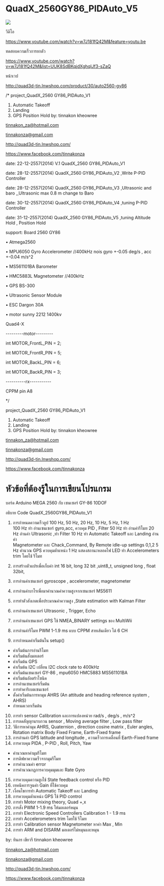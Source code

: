 QuadX_2560GY86_PIDAuto_V5
=========================
![](https://cloud.githubusercontent.com/assets/9403558/5604332/6aeba6fa-93e8-11e4-8781-c0c3cdf485d3.jpg)

วีดีโอ

https://www.youtube.com/watch?v=w7J181fQ42M&feature=youtu.be

ทดสอบความเร็วการยกตัว

https://www.youtube.com/watch?v=w7J181fQ42M&list=UUK8SdBKqjdXghqlJf3-sZaQ

หน้าเวป 

http://quad3d-tin.lnwshop.com/product/30/auto2560-gy86

/*
project_QuadX_2560 GY86_PIDAuto_V1 

1. Automatic  Takeoff 
2. Landing
3. GPS Position Hold
by: tinnakon kheowree  

tinnakon_za@hotmail.com

tinnakonza@gmail.com

http://quad3d-tin.lnwshop.com/

https://www.facebook.com/tinnakonza

date: 22-12-2557(2014)  V.1 QuadX_2560 GY86_PIDAuto_V1

date: 28-12-2557(2014)      QuadX_2560 GY86_PIDAuto_V2   ,Write P-PID Controller

date: 28-12-2557(2014)      QuadX_2560 GY86_PIDAuto_V3   ,Ultrasonic and baro ,,Ultrasonic max 0.8 m change to Baro

date: 30-12-2557(2014)      QuadX_2560 GY86_PIDAuto_V4   ,tuning P-PID Controller

date: 31-12-2557(2014)      QuadX_2560 GY86_PIDAuto_V5   ,tuning Altitude Hold , Position Hold

support:  Board 2560  GY86

• Atmega2560

• MPU6050 Gyro Accelerometer //400kHz nois gyro +-0.05 deg/s , acc +-0.04 m/s^2

• MS561101BA Barometer

• HMC5883L Magnetometer //400kHz

• GPS BS-300

• Ultrasonic Sensor Module

• ESC Dargon 30A

• motor sunny 2212 1400kv 

Quad4-X

---------motor---------

int MOTOR_FrontL_PIN = 2;

int MOTOR_FrontR_PIN = 5;

int MOTOR_BackL_PIN = 6;

int MOTOR_BackR_PIN = 3;

----------rx-----------        

CPPM pin A8

*/

project_QuadX_2560 GY86_PIDAuto_V1  

1. Automatic  Takeoff 
2. Landing
3. GPS Position Hold
by: tinnakon kheowree  

tinnakon_za@hotmail.com

tinnakonza@gmail.com

http://quad3d-tin.lnwshop.com/

https://www.facebook.com/tinnakonza

หัวข้อที่ต้องรู้ในการเขียนโปรแกรม
=========================

บอร์ด Arduino MEGA 2560 กับ เซนเซอร์ GY-86 10DOF

อธิบาย Code QuadX_2560GY86_PIDAuto_V1

1.	การกำหนดความเร็วลูป 100 Hz, 50 Hz, 20 Hz, 10 Hz, 5 Hz, 1 Hz  
100 Hz ทำ อ่านเซนเซอร์ gyro,acc, ควบคุม PID , Filter
50 Hz ทำ อ่านค่ารีโมท
20 Hz อ่านค่า Ultrasonic ,ทำ Filter
10 Hz ทำ Automatic  Takeoff  และ Landing อ่านค่า   
Magnetometer และ Chack_Command, By Remote  idle-up settings 0,1,2
5 Hz คำนวณ GPS ควบคุมต่ำแหน่ง 
1 Hz แสดงสถานะหลอดไฟ LED ทำ Accelerometers trim โดยใช้ รีโมท 

2.	การสร้างตัวแปรเพื่อเก็บค่า  int 16 bit, long 32 bit ,uint8_t, unsigned long , float 32bit,
3.	การอ่านค่าเซนเซอร์ gyroscope , accelerometer, magnetometer
4.	การอ่านค่าบาโรเพื่อมาคำนวณค่าความสูงจากเซนเซอร์ MS5611 
5.	การทำตัวสังเกตเพื่อประมาณค่าความสูง  ,State estimation with Kalman Filter
6.	การอ่านค่าเซนเซอร์ Ultrasonic , Trigger, Echo
7.	การอ่านค่าเซนเซอร์ GPS ใช้ NMEA_BINARY settings ของ MultiWii
8.	การอ่านค่ารีโมท PWM 1-1.9 ms  แบบ CPPM สายเส้นเดียว ได้ 6 CH
9.	การกำหนดค่าเริ่มต้นใน setup()
-	ค่าเริ่มต้นการอ่านรีโมท
-	ค่าเริ่มต้นสั่งมอเตอร์
-	ค่าเริ่มต้น GPS
-	ค่าเริ่มต้น I2C เปลี่ยน I2C clock rate to 400kHz
-	ค่าเริ่มต้นเซนเซอร์ GY-86 , mpu6050  HMC5883 MS561101BA
-	ค่าเริ่มต้นอัลตร้าโซนิค
-	การอ่านเซนเซอร์เริ่มต้น
-	การทำคาริเบตเซนเซอร์
-	ตั้งค่าเริ่มต้นการหามุม AHRS (An attitude and heading reference system , AHRS)
-	กำหนดเวลาเริ่มต้น
10.	การทำ sensor Calibration และการแปลงหน่วย rad/s , deg/s , m/s^2
11.	การลดสัญญานรบกวน sensor , Moving average  filter , Low pass  filter
12.	วิธีการหาค่ามุม AHRS, Quaternion , direction cosine matrix , Euler angles,  Rotation matrix  Body Fixed Frame, Earth-Fixed frame
13.	การอ่านค่า GPS latitude and longitude , ความเร็วการเคลื่อนที่ Earth-Fixed frame
14.	การควบคุม PIDA , P-PID  , Roll, Pitch, Yaw
-	คำนวณหาค่ามุมรีโมท
-	การดิฟหาความเร็วจากมุมรีโมท
-	การคำนวณค่า error
-	การคำนวณกฏการควบคุมมุมและ Rate Gyro
15.	การควบคุมความสูงใช้ State feedback control หรือ PID 
16.	เทคนิคการจูนค่า Gain ที่ใช้ควบคุม
17.	เงื่อนไขการทำ Automatic  Takeoff และ Landing
18.	การควบคุมต่ำแหน่ง GPS ใช้ PID control
19.	การทำ Motor mixing theory,  Quad +,x
20.	การสั่ง PWM 1-1.9 ms ให้มอเตอร์หมุน
21.	การทำ Electronic Speed Controllers Calibration 1 - 1.9 ms
22.	การทำ Accelerometers trim โดยใช้ รีโมท
23.	การทำ Calibration sensor Magnetometer หาค่า Max , Min
24.	การทำ ARM and DISARM มอเตอร์ไม่หมุนและหมุน

by: ทินกร เขียวรี  tinnakon kheowree  

tinnakon_za@hotmail.com

tinnakonza@gmail.com

http://quad3d-tin.lnwshop.com/

https://www.facebook.com/tinnakonza

